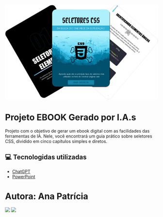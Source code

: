 ![Prints livro](https://github.com/ananeres/Ebook-IA-SeletoresCSS/blob/main/assets/prints.png)

# Projeto EBOOK Gerado por I.A.s
Projeto com o objetivo de gerar um ebook digital com as facilidades das ferramentas de IA. Nele, você encontrará um guia prático sobre seletores CSS, dividido em cinco capítulos simples e diretos.

## 💻 Tecnologidas utilizadas

 - [ChatGPT](https://chatgpt.com/)
 - [PowerPoint](https://www.microsoft.com/pt-br/microsoft-365/powerpoint)


# Autora: Ana Patrícia
<div>
   <a href="https://instagram.com/patricianeres21" target="_blank"><img src="https://img.shields.io/badge/-Instagram-%23E4405F?style=for-the-badge&logo=instagram&logoColor=white" target="_blank"></a> 
  <a href="https://www.linkedin.com/in/anapneres/" target="_blank"><img src="https://img.shields.io/badge/-LinkedIn-%230077B5?style=for-the-badge&logo=linkedin&logoColor=white" target="_blank"></a>
</div>

